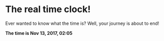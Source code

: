 # The real time clock!

Ever wanted to know what the time is? Well, your journey is about to end!

**The time is Nov 13, 2017, 02:05**